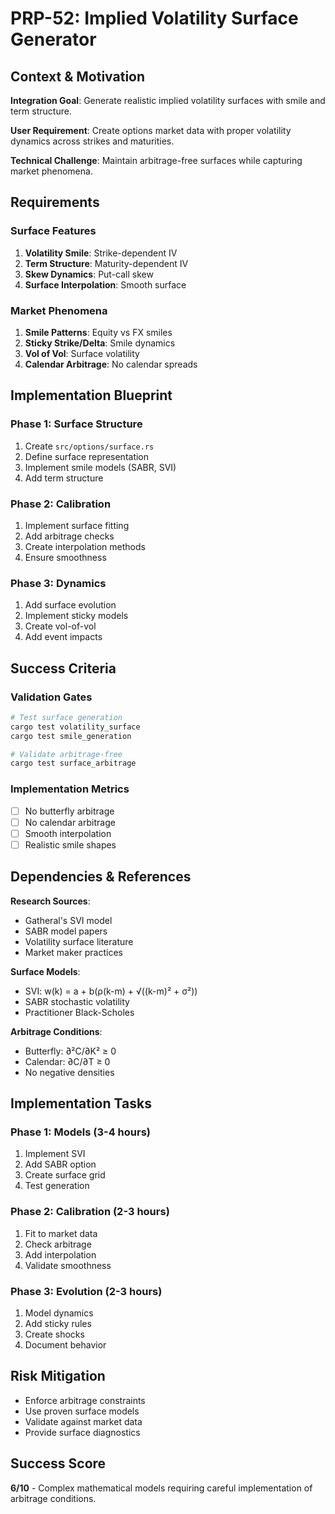 # PRP-52: Implied Volatility Surface Generator

## Context & Motivation

**Integration Goal**: Generate realistic implied volatility surfaces with smile and term structure.

**User Requirement**: Create options market data with proper volatility dynamics across strikes and maturities.

**Technical Challenge**: Maintain arbitrage-free surfaces while capturing market phenomena.

## Requirements

### Surface Features
1. **Volatility Smile**: Strike-dependent IV
2. **Term Structure**: Maturity-dependent IV
3. **Skew Dynamics**: Put-call skew
4. **Surface Interpolation**: Smooth surface

### Market Phenomena
1. **Smile Patterns**: Equity vs FX smiles
2. **Sticky Strike/Delta**: Smile dynamics
3. **Vol of Vol**: Surface volatility
4. **Calendar Arbitrage**: No calendar spreads

## Implementation Blueprint

### Phase 1: Surface Structure
1. Create `src/options/surface.rs`
2. Define surface representation
3. Implement smile models (SABR, SVI)
4. Add term structure

### Phase 2: Calibration
1. Implement surface fitting
2. Add arbitrage checks
3. Create interpolation methods
4. Ensure smoothness

### Phase 3: Dynamics
1. Add surface evolution
2. Implement sticky models
3. Create vol-of-vol
4. Add event impacts

## Success Criteria

### Validation Gates
```bash
# Test surface generation
cargo test volatility_surface
cargo test smile_generation

# Validate arbitrage-free
cargo test surface_arbitrage
```

### Implementation Metrics
- [ ] No butterfly arbitrage
- [ ] No calendar arbitrage
- [ ] Smooth interpolation
- [ ] Realistic smile shapes

## Dependencies & References

**Research Sources**:
- Gatheral's SVI model
- SABR model papers
- Volatility surface literature
- Market maker practices

**Surface Models**:
- SVI: w(k) = a + b(ρ(k-m) + √((k-m)² + σ²))
- SABR stochastic volatility
- Practitioner Black-Scholes

**Arbitrage Conditions**:
- Butterfly: ∂²C/∂K² ≥ 0
- Calendar: ∂C/∂T ≥ 0
- No negative densities

## Implementation Tasks

### Phase 1: Models (3-4 hours)
1. Implement SVI
2. Add SABR option
3. Create surface grid
4. Test generation

### Phase 2: Calibration (2-3 hours)
1. Fit to market data
2. Check arbitrage
3. Add interpolation
4. Validate smoothness

### Phase 3: Evolution (2-3 hours)
1. Model dynamics
2. Add sticky rules
3. Create shocks
4. Document behavior

## Risk Mitigation
- Enforce arbitrage constraints
- Use proven surface models
- Validate against market data
- Provide surface diagnostics

## Success Score
**6/10** - Complex mathematical models requiring careful implementation of arbitrage conditions.